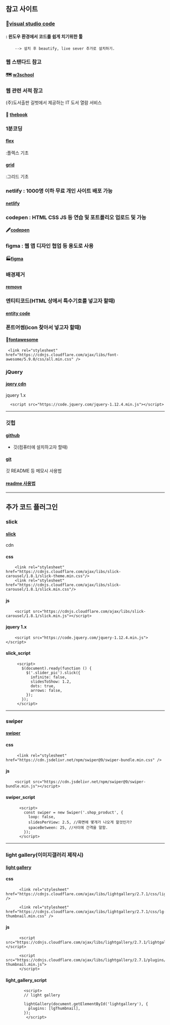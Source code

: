 ## 참고 사이트 


### 🥇[visual studio code](https://code.visualstudio.com/)
    
#### : 윈도우 환경에서 코드를 쉽게 치기위한 툴
    

        --> 설치 후 beautify, live sever 추가로 설치하기.




### 웹 스탠다드 참고

#### 🗺️ [w3school](https://www.w3schools.com/)



### 웹 관련 서적 참고

(주)도서출판 길벗에서 제공하는 IT 도서 열람 서비스
#### 📖 [thebook](https://thebook.io/)



### 1분코딩
#### [flex](https://studiomeal.com/archives/197)
:플렉스 기초

#### [grid](https://studiomeal.com/archives/533)
:그리드 기초


### netlify : 1000명 이하 무료 개인 사이트 배포 가능
#### [netlify](https://www.netlify.com/)



### codepen : HTML CSS JS 등 연습 및 포트폴리오 업로드 및 가능
#### 🖋️[codepen](https://codepen.io/)



### figma : 웹 앱 디자인 협업 등 용도로 사용
#### 🏭[figma](https://www.figma.com/)



###  배경제거
#### [remove](https://www.remove.bg/ko)



###  엔티티코드(HTML 상에서 특수기호를 넣고자 할때)
#### [entity code](https://entitycode.com/)



###  폰트어썸(icon 찾아서 넣고자 할때)
#### 📁[fontawesome](https://fontawesome.com/)


     <link rel="stylesheet" href="https://cdnjs.cloudflare.com/ajax/libs/font-awesome/5.9.0/css/all.min.css" />​



### jQuery
#### [jqery cdn](https://releases.jquery.com/)
jquery 1.x

      <script src="https://code.jquery.com/jquery-1.12.4.min.js"></script>​

----------------------
### 깃헙
#### [github](https://github.com/)


 - 깃(컴퓨터에 설치하고자 할때)
#### [git](https://git-scm.com/downloads)

깃 README 등 메모시 사용법
#### [readme 사용법](https://m.blog.naver.com/jooeun0502/221956294941)

--------------------------

## 추가 코드 플러그인

### slick
#### [slick](https://kenwheeler.github.io/slick/)
cdn

#### css

        <link rel="stylesheet" href="https://cdnjs.cloudflare.com/ajax/libs/slick-carousel/1.8.1/slick-theme.min.css"/>
        <link rel="stylesheet" href="https://cdnjs.cloudflare.com/ajax/libs/slick-carousel/1.8.1/slick.min.css"/>

#### js

        <script src="https://cdnjs.cloudflare.com/ajax/libs/slick-carousel/1.8.1/slick.min.js"></script>

#### jquery 1.x

        <script src="https://code.jquery.com/jquery-1.12.4.min.js"></script>

#### slick_script

         <script>
           $(document).ready(function () {
             $('.slider_pic').slick({
               infinite: false,
               slidesToShow: 1.2,
               dots: true,
               arrows: false,
             });
           });
         </script>

---------------------------

### swiper
#### [swiper](https://swiperjs.com/)

#### css

         <link rel="stylesheet" href="https://cdn.jsdelivr.net/npm/swiper@9/swiper-bundle.min.css" />
         
#### js

        <script src="https://cdn.jsdelivr.net/npm/swiper@9/swiper-bundle.min.js"></script>


#### swiper_script

          <script>
            const swiper = new Swiper('.shop_product', {
              loop: false,
              slidesPerView: 2.5, //화면에 몇개가 나오게 할것인가?
              spaceBetween: 25, //사이에 간격을 말함.
            });
          </script>

---------------------------------------

### light gallery(이미지갤러리 제작시)
#### [light gallery](https://www.lightgalleryjs.com/)

#### css

          <link rel="stylesheet" href="https://cdnjs.cloudflare.com/ajax/libs/lightgallery/2.7.1/css/lightgallery.min.css" />

          <link rel="stylesheet" href="https://cdnjs.cloudflare.com/ajax/libs/lightgallery/2.7.1/css/lg-thumbnail.min.css" />
          

#### js

          <script src="https://cdnjs.cloudflare.com/ajax/libs/lightgallery/2.7.1/lightgallery.min.js"></script>

          <script src="https://cdnjs.cloudflare.com/ajax/libs/lightgallery/2.7.1/plugins/thumbnail/lg-thumbnail.min.js">
          </script>

#### light_gallery_script

            <script>
            // light gallery

            lightGallery(document.getElementById('lightgallery'), {
              plugins: [lgThumbnail],
            });
             </script>


